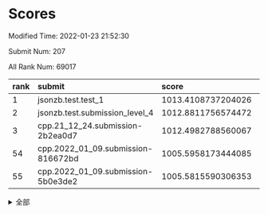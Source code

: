 # Scores

Modified Time: 2022-01-23 21:52:30

Submit Num: 207

All Rank Num: 69017

| rank |               submit               |       score        |       sigma        | pk_num |
| :--- | :--------------------------------- | :----------------- | :----------------- | :----- |
| 1    | jsonzb.test.test_1                 | 1013.4108737204026 | 0.8019458192389848 | 1332   |
| 2    | jsonzb.test.submission_level_4     | 1012.8811756574472 | 0.7886375366427391 | 1335   |
| 3    | cpp.21_12_24.submission-2b2ea0d7   | 1012.4982788560067 | 0.8001673392838734 | 1335   |
| 54   | cpp.2022_01_09.submission-816672bd | 1005.5958173444085 | 0.719127325122898  | 1331   |
| 55   | cpp.2022_01_09.submission-5b0e3de2 | 1005.5815590306353 | 0.7229310796867813 | 1333   |


<details>
<summary>全部</summary>

| rank |                 submit                 |       score        |       sigma        | pk_num |
| :--- | :------------------------------------- | :----------------- | :----------------- | :----- |
| 1    | jsonzb.test.test_1                     | 1013.4108737204026 | 0.8019458192389848 | 1332   |
| 2    | jsonzb.test.submission_level_4         | 1012.8811756574472 | 0.7886375366427391 | 1335   |
| 3    | cpp.21_12_24.submission-2b2ea0d7       | 1012.4982788560067 | 0.8001673392838734 | 1335   |
| 4    | gobigger.level_3.submission_level_3_41 | 1011.7059506268895 | 0.7646209779097245 | 1335   |
| 5    | gobigger.level_3.submission_level_3_23 | 1011.3008631967056 | 0.7957834315220296 | 1338   |
| 6    | gobigger.level_3.submission_level_3_4  | 1011.2580334992058 | 0.7656180369961071 | 1336   |
| 7    | gobigger.level_3.submission_level_3_15 | 1011.233360608353  | 0.793720027242495  | 1332   |
| 8    | gobigger.level_3.submission_level_3_38 | 1011.1839476272944 | 0.7913492931944711 | 1334   |
| 9    | gobigger.level_3.submission_level_3_28 | 1011.1803628914707 | 0.7635419099173852 | 1334   |
| 10   | gobigger.level_3.submission_level_3_24 | 1010.9918251281426 | 0.767537069733222  | 1333   |
| 11   | gobigger.level_3.submission_level_3_21 | 1010.9864762670311 | 0.7645979735940481 | 1337   |
| 12   | gobigger.level_3.submission_level_3_30 | 1010.7302281431103 | 0.7669569773253713 | 1334   |
| 13   | gobigger.level_3.submission_level_3_47 | 1010.6180680708345 | 0.7518906380293064 | 1335   |
| 14   | gobigger.level_3.submission_level_3_49 | 1010.5301629612067 | 0.7636176521321703 | 1333   |
| 15   | gobigger.level_3.submission_level_3_31 | 1010.507322849193  | 0.7669020174159845 | 1329   |
| 16   | gobigger.level_3.submission_level_3_27 | 1010.4905005048307 | 0.7667862529253198 | 1329   |
| 17   | gobigger.level_3.submission_level_3_32 | 1010.4526721110035 | 0.7695335199793192 | 1335   |
| 18   | gobigger.level_3.submission_level_3_29 | 1010.4461222443426 | 0.75407664569808   | 1333   |
| 19   | gobigger.level_3.submission_level_3_33 | 1010.3151341041033 | 0.7555915632646993 | 1338   |
| 20   | gobigger.level_3.submission_level_3_46 | 1010.2666260747451 | 0.7609836020820008 | 1338   |
| 21   | gobigger.level_3.submission_level_3_26 | 1010.2407710604214 | 0.752919525812189  | 1330   |
| 22   | gobigger.level_3.submission_level_3_16 | 1010.2136964613233 | 0.746052801631759  | 1337   |
| 23   | gobigger.level_3.submission_level_3_48 | 1010.1920247046259 | 0.756063012024668  | 1332   |
| 24   | gobigger.level_3.submission_level_3_25 | 1010.0750638056196 | 0.7584253216174339 | 1336   |
| 25   | gobigger.level_3.submission_level_3_1  | 1010.0625575003247 | 0.745693922570217  | 1329   |
| 26   | gobigger.level_3.submission_level_3_6  | 1010.0398650706913 | 0.7892614148596238 | 1338   |
| 27   | gobigger.level_3.submission_level_3_37 | 1009.9662497366903 | 0.7904515585117144 | 1329   |
| 28   | gobigger.level_3.submission_level_3_45 | 1009.9540631844453 | 0.7622288231610185 | 1330   |
| 29   | gobigger.level_3.submission_level_3_19 | 1009.8856537710636 | 0.7395852023451688 | 1332   |
| 30   | gobigger.level_3.submission_level_3_39 | 1009.8692589466264 | 0.7837244057419694 | 1336   |
| 31   | gobigger.level_3.submission_level_3_18 | 1009.7501763022957 | 0.7647070145264672 | 1336   |
| 32   | gobigger.level_3.submission_level_3_43 | 1009.705183102527  | 0.736293758825335  | 1334   |
| 33   | gobigger.level_3.submission_level_3_40 | 1009.5976416453116 | 0.7475725711493725 | 1335   |
| 34   | gobigger.level_3.submission_level_3_9  | 1009.5447306000316 | 0.7573792094870712 | 1334   |
| 35   | gobigger.level_3.submission_level_3_2  | 1009.4944105251511 | 0.7544800194877581 | 1334   |
| 36   | gobigger.level_3.submission_level_3_17 | 1009.4896960705869 | 0.7476192526411536 | 1333   |
| 37   | gobigger.level_3.submission_level_3_13 | 1009.4459592951097 | 0.7591721325619091 | 1335   |
| 38   | gobigger.level_3.submission_level_3_12 | 1009.4222904345273 | 0.7586866862707814 | 1333   |
| 39   | gobigger.level_3.submission_level_3_42 | 1009.4212420739472 | 0.7515395758232156 | 1332   |
| 40   | gobigger.level_3.submission_level_3_35 | 1009.3654792544771 | 0.7665810976336405 | 1336   |
| 41   | gobigger.level_3.submission_level_3_5  | 1009.3429474786551 | 0.7543732611083648 | 1334   |
| 42   | gobigger.level_3.submission_level_3_36 | 1009.3145165384932 | 0.737033477620894  | 1333   |
| 43   | gobigger.level_3.submission_level_3_7  | 1009.2397093407735 | 0.7405685308977157 | 1336   |
| 44   | gobigger.level_3.submission_level_3_22 | 1009.2175674359096 | 0.7504675318179352 | 1334   |
| 45   | gobigger.level_3.submission_level_3_10 | 1009.1552179004394 | 0.7604358309505813 | 1334   |
| 46   | gobigger.level_3.submission_level_3_11 | 1009.0868315156303 | 0.7631780551416356 | 1335   |
| 47   | gobigger.level_3.submission_level_3_34 | 1009.0249993114926 | 0.7532668439510798 | 1335   |
| 48   | gobigger.level_3.submission_level_3_44 | 1008.91789957805   | 0.746602232515624  | 1338   |
| 49   | gobigger.level_3.submission_level_3_20 | 1008.8647391568888 | 0.7665446952426547 | 1326   |
| 50   | gobigger.level_3.submission_level_3_3  | 1008.8290915917942 | 0.7424181821154671 | 1340   |
| 51   | gobigger.level_3.submission_level_3_8  | 1008.800272758862  | 0.757100945108491  | 1324   |
| 52   | gobigger.level_3.submission_level_3_14 | 1008.5974717418068 | 0.7444318613817196 | 1335   |
| 53   | gobigger.level_3.submission_level_3_0  | 1008.1002106101093 | 0.7333354756866621 | 1330   |
| 54   | cpp.2022_01_09.submission-816672bd     | 1005.5958173444085 | 0.719127325122898  | 1331   |
| 55   | cpp.2022_01_09.submission-5b0e3de2     | 1005.5815590306353 | 0.7229310796867813 | 1333   |
| 56   | gobigger.level_1.submission_level_1_11 | 1004.8160936980612 | 0.7157568981506353 | 1328   |
| 57   | gobigger.level_1.submission_level_1_9  | 1004.7343602092478 | 0.721782016121259  | 1331   |
| 58   | gobigger.level_1.submission_level_1_38 | 1004.7195781759792 | 0.7239299164927235 | 1334   |
| 59   | gobigger.level_1.submission_level_1_7  | 1004.4588580753334 | 0.7129739081356139 | 1330   |
| 60   | gobigger.level_1.submission_level_1_24 | 1004.4408188172417 | 0.7254109338490737 | 1335   |
| 61   | gobigger.level_1.submission_level_1_23 | 1004.4049673588804 | 0.7215301578806929 | 1332   |
| 62   | gobigger.level_1.submission_level_1_26 | 1004.0914880756463 | 0.734697880653625  | 1335   |
| 63   | gobigger.level_1.submission_level_1_12 | 1004.0698314282986 | 0.7456876459952532 | 1330   |
| 64   | gobigger.level_1.submission_level_1_35 | 1003.9267736183657 | 0.7092049300048432 | 1329   |
| 65   | gobigger.level_1.submission_level_1_3  | 1003.6340112345134 | 0.7107136742675536 | 1336   |
| 66   | gobigger.level_1.submission_level_1_43 | 1003.61110916135   | 0.7202689753806072 | 1339   |
| 67   | gobigger.level_1.submission_level_1_32 | 1003.6095585969989 | 0.7113755520875817 | 1330   |
| 68   | gobigger.level_1.submission_level_1_1  | 1003.5910662812885 | 0.7135921167570409 | 1334   |
| 69   | gobigger.level_1.submission_level_1_5  | 1003.5388899027539 | 0.712995501380008  | 1337   |
| 70   | gobigger.level_1.submission_level_1_18 | 1003.534605093904  | 0.7079505605330612 | 1332   |
| 71   | gobigger.level_1.submission_level_1_48 | 1003.4461256348021 | 0.717434437497693  | 1332   |
| 72   | gobigger.level_1.submission_level_1_34 | 1003.3910075251425 | 0.7143671908926307 | 1334   |
| 73   | gobigger.level_1.submission_level_1_30 | 1003.3746635863436 | 0.719322361928175  | 1338   |
| 74   | gobigger.level_1.submission_level_1_21 | 1003.291258348579  | 0.7239979377698502 | 1332   |
| 75   | gobigger.level_1.submission_level_1_4  | 1003.2850169663882 | 0.7297493774056951 | 1329   |
| 76   | gobigger.level_1.submission_level_1_40 | 1003.2646744125682 | 0.7086213120600272 | 1333   |
| 77   | gobigger.level_1.submission_level_1_37 | 1003.253170988483  | 0.7132350714106015 | 1336   |
| 78   | gobigger.level_1.submission_level_1_49 | 1003.2491699700349 | 0.71604846568285   | 1334   |
| 79   | gobigger.level_1.submission_level_1_2  | 1003.1986518919131 | 0.7157215615778961 | 1338   |
| 80   | gobigger.level_1.submission_level_1_10 | 1003.1933838144902 | 0.7103540187424591 | 1332   |
| 81   | gobigger.level_1.submission_level_1_22 | 1003.1899715044624 | 0.7123358045230735 | 1334   |
| 82   | gobigger.level_1.submission_level_1_19 | 1003.160221610215  | 0.7176849063766827 | 1334   |
| 83   | gobigger.level_1.submission_level_1_39 | 1003.1590220582459 | 0.7259785309730165 | 1334   |
| 84   | gobigger.level_1.submission_level_1_33 | 1003.1584776769604 | 0.7085460098402927 | 1335   |
| 85   | gobigger.level_1.submission_level_1_44 | 1003.1214478028959 | 0.714858985829878  | 1333   |
| 86   | gobigger.level_1.submission_level_1_20 | 1003.0971086401664 | 0.7048870871240307 | 1331   |
| 87   | gobigger.level_1.submission_level_1_15 | 1003.0282621255942 | 0.7088326792901403 | 1334   |
| 88   | gobigger.level_1.submission_level_1_27 | 1003.0028361337722 | 0.7075053492567982 | 1328   |
| 89   | gobigger.level_1.submission_level_1_6  | 1002.9395669132157 | 0.7073974279663136 | 1333   |
| 90   | gobigger.level_1.submission_level_1_45 | 1002.9347483226486 | 0.7166256254400102 | 1339   |
| 91   | gobigger.level_1.submission_level_1_47 | 1002.9287847759748 | 0.7183778399957923 | 1338   |
| 92   | gobigger.level_1.submission_level_1_31 | 1002.8715799805888 | 0.710631027640085  | 1338   |
| 93   | gobigger.level_1.submission_level_1_42 | 1002.772512640951  | 0.7090671204831581 | 1338   |
| 94   | gobigger.level_1.submission_level_1_41 | 1002.648312712806  | 0.7197845722350706 | 1329   |
| 95   | gobigger.level_1.submission_level_1_17 | 1002.6466938128884 | 0.7092234661927153 | 1334   |
| 96   | gobigger.level_1.submission_level_1_8  | 1002.581616395676  | 0.7187937743768729 | 1333   |
| 97   | gobigger.level_1.submission_level_1_36 | 1002.5629139022059 | 0.7116962533177928 | 1326   |
| 98   | gobigger.level_1.submission_level_1_25 | 1002.5366481428296 | 0.7191377513429034 | 1334   |
| 99   | gobigger.level_1.submission_level_1_16 | 1002.5034050517319 | 0.7209616009872925 | 1334   |
| 100  | gobigger.level_1.submission_level_1_13 | 1002.4107134627844 | 0.7057682624833064 | 1331   |
| 101  | gobigger.level_1.submission_level_1_28 | 1002.4060966080555 | 0.7201370615698616 | 1335   |
| 102  | gobigger.level_1.submission_level_1_46 | 1002.3789448878773 | 0.7026546403639511 | 1332   |
| 103  | gobigger.level_1.submission_level_1_29 | 1002.3714505876582 | 0.708194459746726  | 1327   |
| 104  | gobigger.level_1.submission_level_1_0  | 1002.348602195835  | 0.7235946645054268 | 1332   |
| 105  | gobigger.level_1.submission_level_1_14 | 1002.2565672907127 | 0.7170810498769475 | 1331   |
| 106  | gobigger.random.submission_random_18   | 997.1151493997271  | 0.6925681453177589 | 1338   |
| 107  | gobigger.random.submission_random_44   | 996.7780884461359  | 0.7106671480206026 | 1334   |
| 108  | gobigger.random.submission_random_5    | 996.743738858565   | 0.7119708717804855 | 1332   |
| 109  | gobigger.random.submission_random_22   | 996.6931325886675  | 0.7185058177048128 | 1336   |
| 110  | gobigger.random.submission_random_10   | 996.6591648728332  | 0.7076688733639859 | 1334   |
| 111  | gobigger.random.submission_random_1    | 996.6064732639406  | 0.7150640008264875 | 1330   |
| 112  | gobigger.random.submission_random_15   | 996.5849350788442  | 0.7087332978699824 | 1338   |
| 113  | gobigger.random.submission_random_27   | 996.534036089026   | 0.7056454089250408 | 1336   |
| 114  | gobigger.random.submission_random_47   | 996.4361847356472  | 0.707113474744111  | 1335   |
| 115  | gobigger.random.submission_random_8    | 996.3428170309107  | 0.7066612843097876 | 1333   |
| 116  | gobigger.random.submission_random_49   | 996.3305742908639  | 0.7087306550623454 | 1335   |
| 117  | gobigger.random.submission_random_41   | 996.3117161562835  | 0.7105248479290424 | 1338   |
| 118  | gobigger.random.submission_random_16   | 996.3002959502776  | 0.7263983955229364 | 1337   |
| 119  | gobigger.random.submission_random_13   | 996.1406544845687  | 0.7179874963634603 | 1339   |
| 120  | gobigger.random.submission_random_48   | 996.0232340479844  | 0.7079690901729099 | 1335   |
| 121  | gobigger.random.submission_random_14   | 996.0030022881427  | 0.7083453272639465 | 1328   |
| 122  | gobigger.random.submission_random_20   | 995.906404623776   | 0.702451220636287  | 1334   |
| 123  | gobigger.random.submission_random_43   | 995.8652137826832  | 0.7237552467517219 | 1334   |
| 124  | gobigger.random.submission_random_21   | 995.7997753809999  | 0.7181323598934455 | 1338   |
| 125  | gobigger.random.submission_random_28   | 995.7786686716555  | 0.7059663342009462 | 1337   |
| 126  | gobigger.random.submission_random_42   | 995.7392823424461  | 0.7025017721396185 | 1331   |
| 127  | gobigger.random.submission_random_17   | 995.7315856003963  | 0.7226731995511253 | 1332   |
| 128  | gobigger.random.submission_random_38   | 995.6832297265008  | 0.7224832894917126 | 1336   |
| 129  | gobigger.random.submission_random_33   | 995.6525143268547  | 0.7207146218751139 | 1327   |
| 130  | gobigger.random.submission_random_6    | 995.5863543987252  | 0.727250332746499  | 1332   |
| 131  | gobigger.random.submission_random_37   | 995.5325084665158  | 0.7125414486091167 | 1338   |
| 132  | gobigger.random.submission_random_25   | 995.5296429555971  | 0.7146293099868025 | 1333   |
| 133  | gobigger.random.submission_random_26   | 995.5120348432918  | 0.7069820497202544 | 1337   |
| 134  | gobigger.random.submission_random_7    | 995.4926282080357  | 0.7211948590553869 | 1334   |
| 135  | gobigger.random.submission_random_35   | 995.4515296392967  | 0.7114171284299318 | 1340   |
| 136  | gobigger.random.submission_random_12   | 995.4059749827971  | 0.7227875140827819 | 1333   |
| 137  | gobigger.random.submission_random_24   | 995.3747877053455  | 0.7242686473175368 | 1332   |
| 138  | gobigger.random.submission_random_23   | 995.2594453430373  | 0.7081552025457838 | 1334   |
| 139  | gobigger.random.submission_random_46   | 995.258998779227   | 0.7062603985454559 | 1336   |
| 140  | gobigger.random.submission_random_2    | 995.2079588527806  | 0.70737985425425   | 1335   |
| 141  | gobigger.random.submission_random_45   | 995.1389881806034  | 0.7014684797002584 | 1329   |
| 142  | gobigger.random.submission_random_31   | 995.1181059231233  | 0.7136875512886008 | 1333   |
| 143  | gobigger.random.submission_random_40   | 995.0375254875148  | 0.7141541638054966 | 1337   |
| 144  | gobigger.random.submission_random_9    | 994.9831980239135  | 0.7196933470425317 | 1335   |
| 145  | gobigger.random.submission_random_4    | 994.9814675190435  | 0.700464736540219  | 1338   |
| 146  | gobigger.random.submission_random_32   | 994.9089503161581  | 0.7212009808287629 | 1332   |
| 147  | gobigger.random.submission_random_34   | 994.8976974432005  | 0.7047719151297213 | 1330   |
| 148  | gobigger.random.submission_random_19   | 994.804553734557   | 0.7011432951465901 | 1331   |
| 149  | gobigger.random.submission_random_0    | 994.793345475509   | 0.7098391283982574 | 1332   |
| 150  | gobigger.random.submission_random_3    | 994.7416290722833  | 0.72449978040395   | 1328   |
| 151  | gobigger.random.submission_random_39   | 994.7114234041351  | 0.716577843968629  | 1335   |
| 152  | gobigger.random.submission_random_11   | 994.5940568604008  | 0.7104738799014007 | 1330   |
| 153  | gobigger.random.submission_random_36   | 994.5563501730946  | 0.7140296666733507 | 1334   |
| 154  | gobigger.random.submission_random_30   | 994.533229123951   | 0.7052961202607172 | 1331   |
| 155  | gobigger.random.submission_random_29   | 994.3486765166239  | 0.7363105700075144 | 1330   |
| 156  | gobigger.level_2.submission_level_2_20 | 993.8719929837487  | 0.7219535415028832 | 1333   |
| 157  | gobigger.level_2.submission_level_2_47 | 993.8312993143967  | 0.733735227522546  | 1330   |
| 158  | gobigger.level_2.submission_level_2_49 | 993.4262284356336  | 0.7307742123579793 | 1336   |
| 159  | gobigger.level_2.submission_level_2_25 | 993.4230968024528  | 0.7479361887564487 | 1339   |
| 160  | gobigger.level_2.submission_level_2_21 | 993.2861787201375  | 0.7376699701028698 | 1332   |
| 161  | gobigger.level_2.submission_level_2_34 | 993.16573226146    | 0.731893358431784  | 1338   |
| 162  | gobigger.level_2.submission_level_2_2  | 993.1643402787678  | 0.7528588987428231 | 1335   |
| 163  | gobigger.level_2.submission_level_2_35 | 993.1414024050307  | 0.7230669193490231 | 1330   |
| 164  | gobigger.level_2.submission_level_2_14 | 993.0911789431187  | 0.756005624991409  | 1335   |
| 165  | gobigger.level_2.submission_level_2_17 | 993.05924711884    | 0.7275806961813237 | 1333   |
| 166  | gobigger.level_2.submission_level_2_31 | 992.958612684667   | 0.7347139403455705 | 1331   |
| 167  | gobigger.level_2.submission_level_2_3  | 992.9293701655439  | 0.7382491866318034 | 1334   |
| 168  | gobigger.level_2.submission_level_2_38 | 992.8913157698362  | 0.7484413639758691 | 1333   |
| 169  | gobigger.level_2.submission_level_2_27 | 992.7780132693728  | 0.7303594396952763 | 1336   |
| 170  | gobigger.level_2.submission_level_2_40 | 992.7642614010359  | 0.7361227637017045 | 1336   |
| 171  | gobigger.level_2.submission_level_2_26 | 992.763297609902   | 0.7426362673304842 | 1330   |
| 172  | gobigger.level_2.submission_level_2_16 | 992.7480165554665  | 0.7281842791220086 | 1334   |
| 173  | gobigger.level_2.submission_level_2_28 | 992.7042627680687  | 0.7435144189169773 | 1338   |
| 174  | gobigger.level_2.submission_level_2_30 | 992.6114539807068  | 0.7495424044074623 | 1333   |
| 175  | gobigger.level_2.submission_level_2_37 | 992.5574484554322  | 0.7430659359429849 | 1336   |
| 176  | gobigger.level_2.submission_level_2_5  | 992.4668890940363  | 0.7555612545511535 | 1330   |
| 177  | gobigger.level_2.submission_level_2_12 | 992.4559363883985  | 0.7526396047682995 | 1331   |
| 178  | gobigger.level_2.submission_level_2_24 | 992.4426264908149  | 0.7478790185459094 | 1337   |
| 179  | gobigger.level_2.submission_level_2_6  | 992.364969155918   | 0.7486850867825002 | 1334   |
| 180  | gobigger.level_2.submission_level_2_42 | 992.212757347748   | 0.7445865202732301 | 1336   |
| 181  | gobigger.level_2.submission_level_2_48 | 992.1042382039822  | 0.7386063267499108 | 1335   |
| 182  | gobigger.level_2.submission_level_2_0  | 992.0767720234717  | 0.7452419602687078 | 1327   |
| 183  | gobigger.level_2.submission_level_2_23 | 992.0742661063921  | 0.7403969084329028 | 1336   |
| 184  | gobigger.level_2.submission_level_2_41 | 992.0369188975319  | 0.7609328869778822 | 1335   |
| 185  | gobigger.level_2.submission_level_2_36 | 991.9998589965061  | 0.727237439423409  | 1336   |
| 186  | gobigger.level_2.submission_level_2_32 | 991.9144917962319  | 0.7354779247071968 | 1331   |
| 187  | gobigger.level_2.submission_level_2_8  | 991.8881301511085  | 0.7641711452387062 | 1335   |
| 188  | gobigger.level_2.submission_level_2_18 | 991.8776674119231  | 0.7614117859926043 | 1335   |
| 189  | gobigger.level_2.submission_level_2_15 | 991.8764143677923  | 0.7420881451440634 | 1334   |
| 190  | gobigger.level_2.submission_level_2_43 | 991.8736193648211  | 0.7459349141604593 | 1338   |
| 191  | gobigger.level_2.submission_level_2_46 | 991.8023011235756  | 0.7560251714806152 | 1334   |
| 192  | gobigger.level_2.submission_level_2_9  | 991.7839813077295  | 0.741731461699312  | 1336   |
| 193  | gobigger.level_2.submission_level_2_1  | 991.7209290089017  | 0.7371367007221162 | 1334   |
| 194  | gobigger.level_2.submission_level_2_44 | 991.6119068413692  | 0.7431853538324047 | 1333   |
| 195  | gobigger.level_2.submission_level_2_13 | 991.5776170473466  | 0.7519284942373028 | 1329   |
| 196  | gobigger.level_2.submission_level_2_22 | 991.3995488084167  | 0.7431442300533534 | 1333   |
| 197  | gobigger.level_2.submission_level_2_10 | 991.3694381363681  | 0.7572179070906702 | 1337   |
| 198  | gobigger.level_2.submission_level_2_39 | 991.2368490601638  | 0.7447756876484661 | 1335   |
| 199  | gobigger.level_2.submission_level_2_45 | 991.142657181806   | 0.7637093722063277 | 1333   |
| 200  | gobigger.level_2.submission_level_2_4  | 990.9575630542565  | 0.7522873375072074 | 1332   |
| 201  | gobigger.level_2.submission_level_2_29 | 990.8170363719362  | 0.7759425205779249 | 1331   |
| 202  | gobigger.level_2.submission_level_2_19 | 990.669679306477   | 0.780087100595119  | 1335   |
| 203  | gobigger.level_2.submission_level_2_33 | 990.5658168475107  | 0.7644194308944776 | 1333   |
| 204  | gobigger.level_2.submission_level_2_7  | 990.3590075522374  | 0.7498907629754957 | 1331   |
| 205  | gobigger.level_2.submission_level_2_11 | 990.1071224273752  | 0.7646354972989583 | 1333   |
| 206  | gobigger.none.submission_none_1        | 978.5307195441334  | 1.2878231070330424 | 1333   |
| 207  | gobigger.none.submission_none_0        | 974.9874811357732  | 1.518565692308695  | 1340   |

</details>